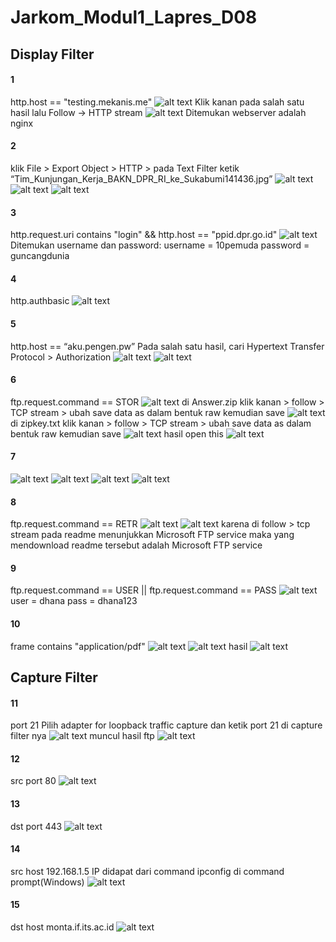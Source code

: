 # Jarkom_Modul1_Lapres_D08
## Display Filter
#### 1
http.host == "testing.mekanis.me"
![alt text](images/1_1.png)
Klik kanan pada salah satu hasil lalu Follow -> HTTP stream
![alt text](images/1_2.png)
Ditemukan webserver adalah nginx
#### 2
klik File > Export Object > HTTP > pada Text Filter ketik “Tim_Kunjungan_Kerja_BAKN_DPR_RI_ke_Sukabumi141436.jpg”
![alt text](images/2_1.png)
![alt text](images/2_2.png)
![alt text](images/2_3.png)
#### 3
http.request.uri contains "login" && http.host == "ppid.dpr.go.id"
![alt text](images/3.png)
Ditemukan username dan password:
username = 10pemuda
password = guncangdunia
#### 4
http.authbasic
![alt text](images/4.png)
#### 5
http.host == “aku.pengen.pw”
Pada salah satu hasil, cari Hypertext Transfer Protocol > Authorization
![alt text](images/5_1.png)
![alt text](images/5_2.png)
#### 6
ftp.request.command == STOR
![alt text](images/6_1.png)
di Answer.zip klik kanan > follow > TCP stream > ubah save data as dalam bentuk raw kemudian save
![alt text](images/6_2.png)
di zipkey.txt klik kanan > follow > TCP stream > ubah save data as dalam bentuk raw kemudian save
![alt text](images/6_3.png)
hasil open this
![alt text](images/6_4.png)
#### 7
![alt text](images/7_1.png)
![alt text](images/7_2.png)
![alt text](images/7_3.png)
![alt text](images/7_4.png)
#### 8
ftp.request.command == RETR
![alt text](images/8_1.png)
![alt text](images/8_2.png)
karena di follow > tcp stream pada readme menunjukkan Microsoft FTP service maka yang mendownload readme tersebut adalah Microsoft FTP service 
#### 9
ftp.request.command == USER || ftp.request.command == PASS
![alt text](images/9.png)
user = dhana
pass = dhana123
#### 10
frame contains "application/pdf"
![alt text](images/10_1.png)
![alt text](images/10_2.png)
hasil
![alt text](images/10_3.png)
## Capture Filter
#### 11
port 21
Pilih adapter for loopback traffic capture dan ketik port 21 di capture filter nya
![alt text](images/11_1.png)
muncul hasil ftp
![alt text](images/11_2.png)
#### 12
src port 80
![alt text](images/12.png)
#### 13
dst port 443
![alt text](images/13.png)
#### 14
src host 192.168.1.5
IP didapat dari command ipconfig di command prompt(Windows)
![alt text](images/14.png)
#### 15
dst host monta.if.its.ac.id
![alt text](images/15.png)
